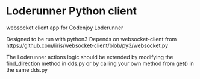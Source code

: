 Loderunner Python client
=========

websocket client app for Codenjoy Loderunner

Designed to be run with python3
Depends on websocket-client from https://github.com/liris/websocket-client/blob/py3/websocket.py

The Loderunner actions logic should be extended by modifying the find_direction method in dds.py
or by calling your own method from get() in the same dds.py
